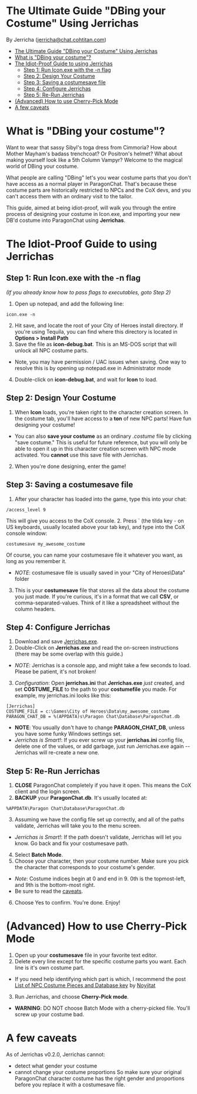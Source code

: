 # The Ultimate Guide "DBing your Costume" Using Jerrichas
By Jerricha (jerricha@chat.cohtitan.com)

<!-- TOC depth:6 withLinks:1 updateOnSave:1 orderedList:0 -->

- [The Ultimate Guide "DBing your Costume" Using Jerrichas](#the-ultimate-guide-dbing-your-costume-using-jerrichas)
- [What is "DBing your costume"?](#what-is-dbing-your-costume)
- [The Idiot-Proof Guide to using Jerrichas](#the-idiot-proof-guide-to-using-jerrichas)
	- [Step 1: Run Icon.exe with the -n flag](#step-1-run-iconexe-with-the-n-flag)
	- [Step 2: Design Your Costume](#step-2-design-your-costume)
	- [Step 3: Saving a costumesave file](#step-3-saving-a-costumesave-file)
	- [Step 4: Configure Jerrichas](#step-4-configure-jerrichas)
	- [Step 5: Re-Run Jerrichas](#step-5-re-run-jerrichas)
- [(Advanced) How to use Cherry-Pick Mode](#advanced-how-to-use-cherry-pick-mode)
- [A few caveats](#a-few-caveats)
<!-- /TOC -->

# What is "DBing your costume"?
Want to wear that sassy Sibyl's toga dress from Cimmoria? How about Mother Mayham's badass trenchcoat? Or Positron's helmet? What about making yourself look like a 5th Column Vampyr? Welcome to the magical world of DBing your costume.

What people are calling "DBing" let's you wear costume parts that you don't have access as a normal player in ParagonChat. That's because these costume parts are historically restricted to NPCs and the CoX devs, and you can't access them with an ordinary visit to the tailor.

This guide, aimed at being idiot-proof, will walk you through the entire process of designing your costume in Icon.exe, and importing your new DB'd costume into ParagonChat using **Jerrichas**.

# The Idiot-Proof Guide to using Jerrichas

## Step 1: Run Icon.exe with the -n flag
*(If you already know how to pass flags to executables, goto Step 2)*
1. Open up notepad, and add the following line:
```
icon.exe -n
```
2. Hit save, and locate the root of your City of Heroes install directory. If you're using Tequila, you can find where this directory is located in **Options > Install Path**
3. Save the file as **icon-debug.bat**. This is an MS-DOS script that will unlock all NPC costume parts.
  * Note, you may have permission / UAC issues when saving. One way to resolve this is by opening up notepad.exe in Administrator mode
4. Double-click on **icon-debug.bat**, and wait for **Icon** to load.

## Step 2: Design Your Costume
1. When **Icon** loads, you're taken right to the character creation screen. In the costume tab, you'll have access to a **ton** of new NPC parts! Have fun designing your costume!
  * You can also **save your costume** as an ordinary *.costume* file by clicking "save costume." This is useful for future reference, but you will only be able to open it up in this character creation screen with NPC mode activated. You **cannot** use this save file with Jerrichas.
2. When you're done designing, enter the game!

## Step 3: Saving a costumesave file
1. After your character has loaded into the game, type this into your chat:
```
/access_level 9
```
This will give you access to the CoX console.
2. Press ` (the tilda key - on US keyboards, usually located above your tab key), and type into the CoX console window:
```
costumesave my_awesome_costume
```
Of course, you can name your costumesave file it whatever you want, as long as you remember it.
  * *NOTE*: costumesave file is usually saved in your "City of Heroes\Data" folder

3. This is your **costumesave** file that stores all the data about the costume you just made. If you're curious, it's in a format that we call **CSV**, or comma-separated-values. Think of it like a spreadsheet without the column headers.


## Step 4: Configure Jerrichas
1. Download and save [Jerrichas.exe](../dist/Jerrichas.exe).
2. Double-Click on **Jerrichas.exe** and read the on-screen instructions (there may be some overlap with this guide.)
  * *NOTE*: Jerrichas is a console app, and might take a few seconds to load. Please be patient, it's not broken!
3. *Configuration*: Open **jerrichas.ini** that **Jerrichas.exe** *just* created, and set **COSTUME_FILE** to the path to your **costumefile** you made. For example, my jerrichas.ini looks like this:
```
[Jerrichas]
COSTUME_FILE = c:\Games\City of Heroes\Data\my_awesome_costume
PARAGON_CHAT_DB = %(APPDATA)s\Paragon Chat\Database\ParagonChat.db
```
  * **NOTE**: You usually don't have to change **PARAGON_CHAT_DB**, unless you have some funky Windows settings set.
  * *Jerrichas is Smart!*: If you ever screw up your **jerrichas.ini** config file, delete one of the values, or add garbage, just run Jerrichas.exe again -- Jerrichas will re-create a new one.

## Step 5: Re-Run Jerrichas
1. **CLOSE** ParagonChat completely if you have it open. This means the CoX client and the login screen.
2. **BACKUP** your **ParagonChat.db**. It's usually located at:
```
%APPDATA\Paragon Chat\Database\ParagonChat.db
```
3. Assuming we have the config file set up correctly, and all of the paths validate, Jerrichas will take you to the menu screen.
  * *Jerrichas is Smart!*: If the path doesn't validate, Jerrichas will let you know. Go back and fix your costumesave path.
4. Select **Batch Mode**.
5. Choose your character, then your costume number. Make sure you pick the character that corresponds to your costume's gender.
  * *Note*: Costume indices begin at 0 and end in 9. 0th is the topmost-left, and 9th is the bottom-most right.
  * Be sure to read the [caveats](#a-few-caveats).
6. Choose Yes to confirm. You're done. Enjoy!

# (Advanced) How to use Cherry-Pick Mode
1. Open up your **costumesave** file in your favorite text editor.
2. Delete every line except for the specific costume parts you want. Each line is it's own costume part.
  * If you need help identifying which part is which, I recommend the post [List of NPC Costume Pieces and Database key](http://www.cohtitan.com/forum/index.php/topic,11165.0.html) by [Noyjitat](http://www.cohtitan.com/forum/index.php?action=profile;u=4173)
3. Run Jerrichas, and choose **Cherry-Pick mode**.
  * **WARNING**: DO NOT choose Batch Mode with a cherry-picked file. You'll screw up your costume bad.

# A few caveats
As of Jerrichas v0.2.0, Jerrichas cannot:
  * detect what gender your costume
  * cannot change your costume proportions
So make sure your original ParagonChat character costume has the right gender and proportions before you replace it with a costumesave file.
